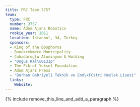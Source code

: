 ```yaml
---
title: FRC Team 3757
team:
  type: FRC
  number: 3757
  name: Adom Ajans Robotics
  rookie_year: 2011
  location: Istanbul, 34, Turkey
  sponsors:
  - King of the Bosphorus
  - Buyukcekmece Municipality
  - Cuhadaroglu Aluminyum & Holding
  - "Dogus Kal\u0131p"
  - The Fikret Yuksel Foundation
  - Adom Ajans Press
  - "Burhan Bahriyeli Teknik ve End\xFCstri Meslek Lisesi"
  links:
    Website:
---
```


{% include remove_this_line_and_add_a_paragraph %}